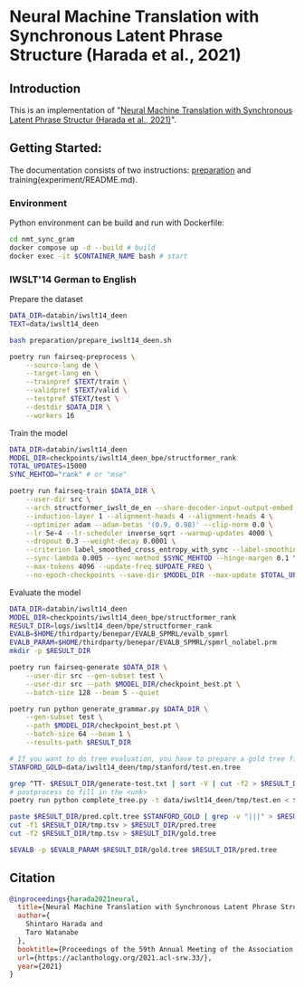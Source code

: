 # Neural Machine Translation with Synchronous Latent Phrase Structure (Harada et al., 2021)

## Introduction
This is an implementation of "[Neural Machine Translation with Synchronous Latent Phrase Structur (Harada et al., 2021)](https://aclanthology.org/2021.acl-srw.33/)".


## Getting Started:
The documentation consists of two instructions: [preparation](preparation/README.md) and training(experiment/README.md).

### Environment
Python environment can be build and run with Dockerfile:
```sh
cd nmt_sync_gram
docker compose up -d --build # build
docker exec -it $CONTAINER_NAME bash # start
```

### IWSLT'14 German to English
Prepare the dataset
```sh
DATA_DIR=databin/iwslt14_deen
TEXT=data/iwslt14_deen

bash preparation/prepare_iwslt14_deen.sh

poetry run fairseq-preprocess \
    --source-lang de \
    --target-lang en \
    --trainpref $TEXT/train \
    --validpref $TEXT/valid \
    --testpref $TEXT/test \
    --destdir $DATA_DIR \
    --workers 16
```

Train the model
```sh
DATA_DIR=databin/iwslt14_deen
MODEL_DIR=checkpoints/iwslt14_deen_bpe/structformer_rank
TOTAL_UPDATES=15000
SYNC_MEHTOD="rank" # or "mse"

poetry run fairseq-train $DATA_DIR \
    --user-dir src \
    --arch structformer_iwslt_de_en --share-decoder-input-output-embed \
    --induction-layer 1 --alignment-heads 4 --alignment-heads 4 \
    --optimizer adam --adam-betas '(0.9, 0.98)' --clip-norm 0.0 \
    --lr 5e-4 --lr-scheduler inverse_sqrt --warmup-updates 4000 \
    --dropout 0.3 --weight-decay 0.0001 \
    --criterion label_smoothed_cross_entropy_with_sync --label-smoothing 0.1 \
    --sync-lambda 0.005 --sync-method $SYNC_MEHTOD --hinge-margen 0.1 \
    --max-tokens 4096 --update-freq $UPDATE_FREQ \
    --no-epoch-checkpoints --save-dir $MODEL_DIR --max-update $TOTAL_UPDATES
```

Evaluate the model
```sh
DATA_DIR=databin/iwslt14_deen
MODEL_DIR=checkpoints/iwslt14_deen_bpe/structformer_rank
RESULT_DIR=logs/iwslt14_deen/bpe/structformer_rank
EVALB=$HOME/thirdparty/benepar/EVALB_SPMRL/evalb_spmrl
EVALB_PARAM=$HOME/thirdparty/benepar/EVALB_SPMRL/spmrl_nolabel.prm
mkdir -p $RESULT_DIR

poetry run fairseq-generate $DATA_DIR \
    --user-dir src --gen-subset test \
    --user-dir src --path $MODEL_DIR/checkpoint_best.pt \
    --batch-size 128 --beam 5 --quiet

poetry run python generate_grammar.py $DATA_DIR \
    --gen-subset test \
    --path $MODEL_DIR/checkpoint_best.pt \
    --batch-size 64 --beam 1 \
    --results-path $RESULT_DIR

# If you want to do tree evaluation, you have to prepare a gold tree file. In this case, gold file is generated by stanza which stanford parser.
STANFORD_GOLD=data/iwslt14_deen/tmp/stanford/test.en.tree

grep ^TT- $RESULT_DIR/generate-test.txt | sort -V | cut -f2 > $RESULT_DIR/pred.orig.tree
# postprocess to fill in the <unk>
poetry run python complete_tree.py -t data/iwslt14_deen/tmp/test.en < $RESULT_DIR/pred.orig.tree > $RESULT_DIR/pred.cplt.tree

paste $RESULT_DIR/pred.cplt.tree $STANFORD_GOLD | grep -v "|||" > $RESULT_DIR/tmp.tsv
cut -f1 $RESULT_DIR/tmp.tsv > $RESULT_DIR/pred.tree
cut -f2 $RESULT_DIR/tmp.tsv > $RESULT_DIR/gold.tree

$EVALB -p $EVALB_PARAM $RESULT_DIR/gold.tree $RESULT_DIR/pred.tree
```

## Citation
```bibtex
@inproceedings{harada2021neural,
  title={Neural Machine Translation with Synchronous Latent Phrase Structure},
  author={
    Shintaro Harada and
    Taro Watanabe
  },
  booktitle={Proceedings of the 59th Annual Meeting of the Association for Computational Linguistics and the 11th International Joint Conference on Natural Language Processing: Student Research Workshop}
  url={https://aclanthology.org/2021.acl-srw.33/},
  year={2021}
}
```
